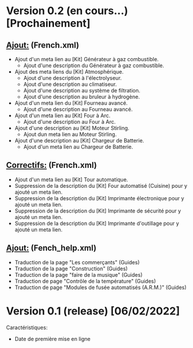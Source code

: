 # Version 0.2 (en cours...) [Prochainement]

## <ins>**Ajout:**</ins> (French.xml)

  - Ajout d'un meta lien au [Kit] Générateur à gaz combustible.
    - Ajout d'une description du Générateur à gaz combustible.
  - Ajout des meta liens du [Kit] Atmosphérique.
    - Ajout d'une description à l'électrolyseur.
    - Ajout d'une description au climatiseur.
    - Ajout d'une description au système de filtration.
    - Ajout d'une description au bruleur à hydrogène.
  - Ajout d'un meta lien du [Kit] Fourneau avancé.
    - Ajout d'une description au Fourneau avancé.
  - Ajout d'un meta lien au [Kit] Four à Arc.
    - Ajout d'une description au Four à Arc.
  - Ajout d'une description au [Kit] Moteur Stirling.
    - Ajout dun meta lien au Moteur Stirling.
  - Ajout d'une description au [Kit] Chargeur de Batterie.
    - Ajout d'un meta lien au Chargeur de Batterie.

## <ins>**Correctifs:**</ins> (French.xml)
- Ajout d'un meta lien au [Kit] Tour automatique.
- Suppression de la description du [Kit] Four automatisé (Cuisine) pour y ajouté un meta lien.
- Suppression de la description du [Kit] Imprimante électronique pour y ajouté un meta lien.
- Suppression de la description du [Kit] Imprimante de sécurité pour y ajouté un meta lien.
- Suppression de la description du [Kit] Imprimante d'outillage pour y ajouté un meta lien.

## <ins>**Ajout:**</ins> (Fench_help.xml)
- Traduction de la page "Les commerçants" (Guides)
- Traduction de la page "Construction" (Guides)
- Traduction de la page "faire de la musique" (Guides)
- Traduction de page "Contrôle de la température" (Guides)
- Traduction de page "Modules de fusée automatisés (A.R.M.)" (Guides)
# Version 0.1 (release) [06/02/2022]

Caractéristiques:

  - Date de première mise en ligne
  
